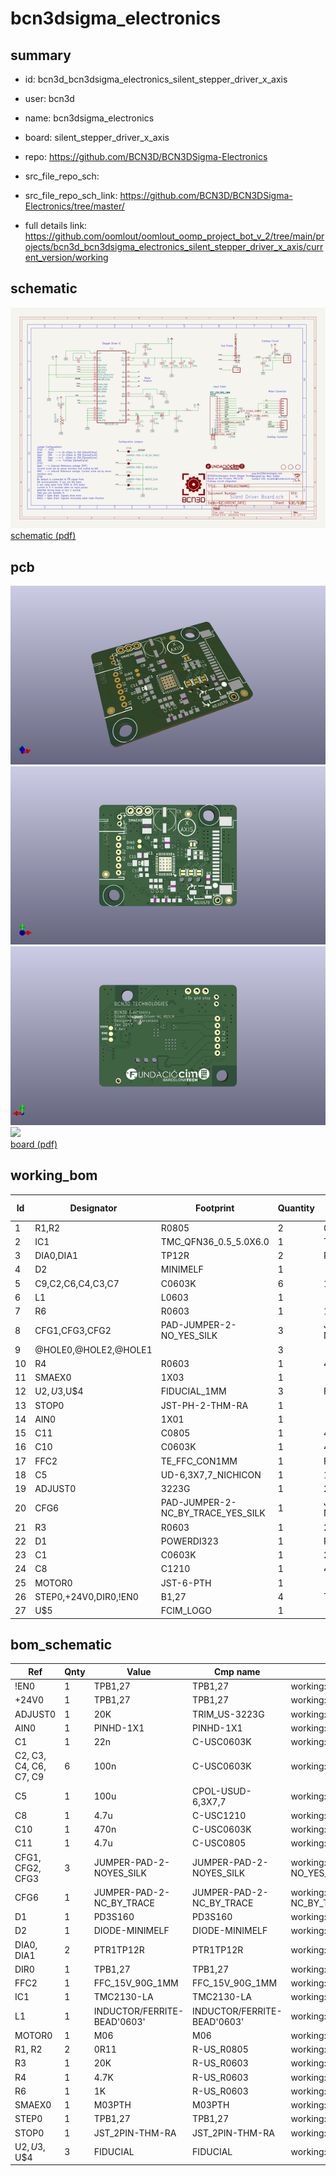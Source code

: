 # bcn3dsigma_electronics
 
## summary 
* id: bcn3d_bcn3dsigma_electronics_silent_stepper_driver_x_axis
* user: bcn3d
* name: bcn3dsigma_electronics
* board: silent_stepper_driver_x_axis
* repo: https://github.com/BCN3D/BCN3DSigma-Electronics



* src_file_repo_sch: 
* src_file_repo_sch_link: https://github.com/BCN3D/BCN3DSigma-Electronics/tree/master/
* full details link: https://github.com/oomlout/oomlout_oomp_project_bot_v_2/tree/main/projects/bcn3d_bcn3dsigma_electronics_silent_stepper_driver_x_axis/current_version/working  

## schematic  
![](working_schematic_600.png)  
[schematic (pdf)](working_schematic.pdf) 






















## pcb  
![](working_3d_600.png) 
![](working_3d_front_600.png)  
![](working_3d_back_600.png)  
![](working_600.png)  
[board (pdf)](working.pdf)  

## working_bom
| Id | Designator | Footprint | Quantity | Designation | Supplier and ref |  | None | 
| --- | --- | --- | --- | --- | --- | --- | --- | 
| 1 | R1,R2 | R0805 | 2 | 0R11 |  |  | [''] | 
| 2 | IC1 | TMC_QFN36_0.5_5.0X6.0 | 1 |  TMC2130-LA  |  |  | [''] | 
| 3 | DIA0,DIA1 | TP12R | 2 | PTR1TP12R |  |  | [''] | 
| 4 | D2 | MINIMELF | 1 |  |  |  | [''] | 
| 5 | C9,C2,C6,C4,C3,C7 | C0603K | 6 | 100n |  |  | [''] | 
| 6 | L1 | L0603 | 1 |  |  |  | [''] | 
| 7 | R6 | R0603 | 1 | 1K |  |  | [''] | 
| 8 | CFG1,CFG3,CFG2 | PAD-JUMPER-2-NO_YES_SILK | 3 | JUMPER-PAD-2-NOYES_SILK |  |  | [''] | 
| 9 | @HOLE0,@HOLE2,@HOLE1 |  | 3 |  |  |  | [''] | 
| 10 | R4 | R0603 | 1 | 4.7K |  |  | [''] | 
| 11 | SMAEX0 | 1X03 | 1 |  |  |  | [''] | 
| 12 | U$2,U$3,U$4 | FIDUCIAL_1MM | 3 | FIDUCIAL |  |  | [''] | 
| 13 | STOP0 | JST-PH-2-THM-RA | 1 |  |  |  | [''] | 
| 14 | AIN0 | 1X01 | 1 |  |  |  | [''] | 
| 15 | C11 | C0805 | 1 | 4.7u |  |  | [''] | 
| 16 | C10 | C0603K | 1 | 470n |  |  | [''] | 
| 17 | FFC2 | TE_FFC_CON1MM | 1 | FFC_15V_90G_1MM |  |  | [''] | 
| 18 | C5 | UD-6,3X7,7_NICHICON | 1 | 100u |  |  | [''] | 
| 19 | ADJUST0 | 3223G | 1 | 20K |  |  | [''] | 
| 20 | CFG6 | PAD-JUMPER-2-NC_BY_TRACE_YES_SILK | 1 | JUMPER-PAD-2-NC_BY_TRACE |  |  | [''] | 
| 21 | R3 | R0603 | 1 | 20K |  |  | [''] | 
| 22 | D1 | POWERDI323 | 1 | PD3S160 |  |  | [''] | 
| 23 | C1 | C0603K | 1 | 22n |  |  | [''] | 
| 24 | C8 | C1210 | 1 | 4.7u |  |  | [''] | 
| 25 | MOTOR0 | JST-6-PTH | 1 |  |  |  | [''] | 
| 26 | STEP0,+24V0,DIR0,!EN0 | B1,27 | 4 | TPB1,27 |  |  | [''] | 
| 27 | U$5 | FCIM_LOGO | 1 |  |  |  | [''] | 


## bom_schematic
| Ref | Qnty | Value | Cmp name | Footprint | Description | Vendor | DNP | 
| --- | --- | --- | --- | --- | --- | --- | --- | 
| !EN0 | 1 | TPB1,27 | TPB1,27 | working:B1,27 |  |  |  | 
| +24V0 | 1 | TPB1,27 | TPB1,27 | working:B1,27 |  |  |  | 
| ADJUST0 | 1 | 20K | TRIM_US-3223G | working:3223G |  |  |  | 
| AIN0 | 1 | PINHD-1X1 | PINHD-1X1 | working:1X01 |  |  |  | 
| C1 | 1 | 22n | C-USC0603K | working:C0603K |  |  |  | 
| C2, C3, C4, C6, C7, C9 | 6 | 100n | C-USC0603K | working:C0603K |  |  |  | 
| C5 | 1 | 100u | CPOL-USUD-6,3X7,7 | working:UD-6,3X7,7_NICHICON |  |  |  | 
| C8 | 1 | 4.7u | C-USC1210 | working:C1210 |  |  |  | 
| C10 | 1 | 470n | C-USC0603K | working:C0603K |  |  |  | 
| C11 | 1 | 4.7u | C-USC0805 | working:C0805 |  |  |  | 
| CFG1, CFG2, CFG3 | 3 | JUMPER-PAD-2-NOYES_SILK | JUMPER-PAD-2-NOYES_SILK | working:PAD-JUMPER-2-NO_YES_SILK |  |  |  | 
| CFG6 | 1 | JUMPER-PAD-2-NC_BY_TRACE | JUMPER-PAD-2-NC_BY_TRACE | working:PAD-JUMPER-2-NC_BY_TRACE_YES_SILK |  |  |  | 
| D1 | 1 | PD3S160 | PD3S160 | working:POWERDI323 |  |  |  | 
| D2 | 1 | DIODE-MINIMELF | DIODE-MINIMELF | working:MINIMELF |  |  |  | 
| DIA0, DIA1 | 2 | PTR1TP12R | PTR1TP12R | working:TP12R |  |  |  | 
| DIR0 | 1 | TPB1,27 | TPB1,27 | working:B1,27 |  |  |  | 
| FFC2 | 1 | FFC_15V_90G_1MM | FFC_15V_90G_1MM | working:TE_FFC_CON1MM |  |  |  | 
| IC1 | 1 | TMC2130-LA | TMC2130-LA | working:TMC_QFN36_0.5_5.0X6.0 |  |  |  | 
| L1 | 1 | INDUCTOR/FERRITE-BEAD'0603' | INDUCTOR/FERRITE-BEAD'0603' | working:L0603 |  |  |  | 
| MOTOR0 | 1 | M06 | M06 | working:JST-6-PTH |  |  |  | 
| R1, R2 | 2 | 0R11 | R-US_R0805 | working:R0805 |  |  |  | 
| R3 | 1 | 20K | R-US_R0603 | working:R0603 |  |  |  | 
| R4 | 1 | 4.7K | R-US_R0603 | working:R0603 |  |  |  | 
| R6 | 1 | 1K | R-US_R0603 | working:R0603 |  |  |  | 
| SMAEX0 | 1 | M03PTH | M03PTH | working:1X03 |  |  |  | 
| STEP0 | 1 | TPB1,27 | TPB1,27 | working:B1,27 |  |  |  | 
| STOP0 | 1 | JST_2PIN-THM-RA | JST_2PIN-THM-RA | working:JST-PH-2-THM-RA |  |  |  | 
| U$2, U$3, U$4 | 3 | FIDUCIAL | FIDUCIAL | working:FIDUCIAL_1MM |  |  |  | 



